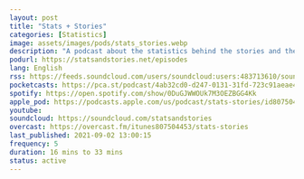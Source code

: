 ```yaml
---
layout: post
title: "Stats + Stories"
categories: [Statistics]
image: assets/images/pods/stats_stories.webp
description: "A podcast about the statistics behind the stories and the stories behind the statistics."
podurl: https://statsandstories.net/episodes
lang: English
rss: https://feeds.soundcloud.com/users/soundcloud:users:483713610/sounds.rss
pocketcasts: https://pca.st/podcast/4ab32cd0-d247-0131-31fd-723c91aeae46
spotify: https://open.spotify.com/show/0DuGJWWOUk7M3OEZBGG4Kk
apple_pod: https://podcasts.apple.com/us/podcast/stats-stories/id807504453
youtube:
soundcloud: https://soundcloud.com/statsandstories
overcast: https://overcast.fm/itunes807504453/stats-stories
last_published: 2021-09-02 13:00:15
frequency: 5
duration: 16 mins to 33 mins
status: active
---
```

